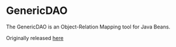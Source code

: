 # GenericDAO

The GenericDAO is an Object-Relation Mapping tool for Java Beans.

Originally released [here](http://www.genericdao.org/GenericDAO/)
